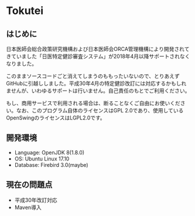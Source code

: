 # Tokutei

## はじめに
日本医師会総合政策研究機構および日本医師会ORCA管理機構により開発されてきていました「日医特定健診審査システム」が2018年4月以降サポートされなくなりました。

このままソースコードごと消えてしまうのももったいないので、とりあえずGitHubに引越ししました。平成30年4月の特定健診改訂には対応するかもしれませんが、いわゆるサポートは行いません。自己責任のもとでご利用ください。

もし、商用サービスで利用される場合は、断ることなくご自由にお使いください。なお、このプログラム自体のライセンスはGPL 2.0であり、使用しているOpenSwingのライセンスはLGPL2.0です。

## 開発環境
* Language: OpenJDK 8(1.8.0)
* OS: Ubuntu Linux 17.10
* Database: Firebird 3.0(maybe)

## 現在の問題点

* 平成30年改訂対応
* Maven導入
